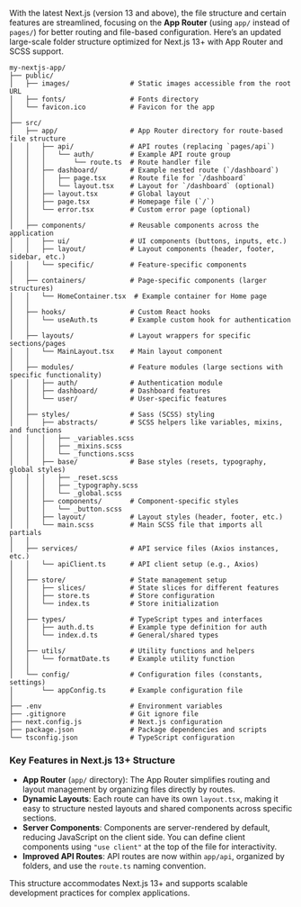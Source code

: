 With the latest Next.js (version 13 and above), the file structure and certain features are streamlined, focusing on the **App Router** (using `app/` instead of `pages/`) for better routing and file-based configuration. Here’s an updated large-scale folder structure optimized for Next.js 13+ with App Router and SCSS support.

```plaintext
my-nextjs-app/
├── public/
│   ├── images/               # Static images accessible from the root URL
│   ├── fonts/                # Fonts directory
│   └── favicon.ico           # Favicon for the app
│
├── src/
│   ├── app/                  # App Router directory for route-based file structure
│   │   ├── api/              # API routes (replacing `pages/api`)
│   │   │   └── auth/         # Example API route group
│   │   │       └── route.ts  # Route handler file
│   │   ├── dashboard/        # Example nested route (`/dashboard`)
│   │   │   ├── page.tsx      # Route file for `/dashboard`
│   │   │   └── layout.tsx    # Layout for `/dashboard` (optional)
│   │   ├── layout.tsx        # Global layout
│   │   ├── page.tsx          # Homepage file (`/`)
│   │   └── error.tsx         # Custom error page (optional)
│   │
│   ├── components/           # Reusable components across the application
│   │   ├── ui/               # UI components (buttons, inputs, etc.)
│   │   ├── layout/           # Layout components (header, footer, sidebar, etc.)
│   │   └── specific/         # Feature-specific components
│   │
│   ├── containers/           # Page-specific components (larger structures)
│   │   └── HomeContainer.tsx  # Example container for Home page
│   │
│   ├── hooks/                # Custom React hooks
│   │   └── useAuth.ts        # Example custom hook for authentication
│   │
│   ├── layouts/              # Layout wrappers for specific sections/pages
│   │   └── MainLayout.tsx    # Main layout component
│   │
│   ├── modules/              # Feature modules (large sections with specific functionality)
│   │   ├── auth/             # Authentication module
│   │   ├── dashboard/        # Dashboard features
│   │   └── user/             # User-specific features
│   │
│   ├── styles/               # Sass (SCSS) styling
│   │   ├── abstracts/        # SCSS helpers like variables, mixins, and functions
│   │   │   ├── _variables.scss
│   │   │   ├── _mixins.scss
│   │   │   └── _functions.scss
│   │   ├── base/             # Base styles (resets, typography, global styles)
│   │   │   ├── _reset.scss
│   │   │   ├── _typography.scss
│   │   │   └── _global.scss
│   │   ├── components/       # Component-specific styles
│   │   │   └── _button.scss
│   │   ├── layout/           # Layout styles (header, footer, etc.)
│   │   └── main.scss         # Main SCSS file that imports all partials
│   │
│   ├── services/             # API service files (Axios instances, etc.)
│   │   └── apiClient.ts      # API client setup (e.g., Axios)
│   │
│   ├── store/                # State management setup
│   │   ├── slices/           # State slices for different features
│   │   ├── store.ts          # Store configuration
│   │   └── index.ts          # Store initialization
│   │
│   ├── types/                # TypeScript types and interfaces
│   │   ├── auth.d.ts         # Example type definition for auth
│   │   └── index.d.ts        # General/shared types
│   │
│   ├── utils/                # Utility functions and helpers
│   │   └── formatDate.ts     # Example utility function
│   │
│   └── config/               # Configuration files (constants, settings)
│       └── appConfig.ts      # Example configuration file
│
├── .env                      # Environment variables
├── .gitignore                # Git ignore file
├── next.config.js            # Next.js configuration
├── package.json              # Package dependencies and scripts
└── tsconfig.json             # TypeScript configuration
```

### Key Features in Next.js 13+ Structure

-   **App Router** (`app/` directory): The App Router simplifies routing and layout management by organizing files directly by routes.
-   **Dynamic Layouts**: Each route can have its own `layout.tsx`, making it easy to structure nested layouts and shared components across specific sections.
-   **Server Components**: Components are server-rendered by default, reducing JavaScript on the client side. You can define client components using `"use client"` at the top of the file for interactivity.
-   **Improved API Routes**: API routes are now within `app/api`, organized by folders, and use the `route.ts` naming convention.

This structure accommodates Next.js 13+ and supports scalable development practices for complex applications.
